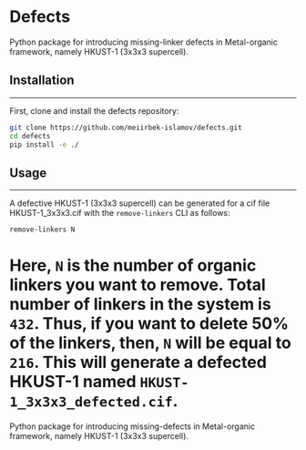 # Defects
Python package for introducing missing-linker defects in Metal-organic framework, namely HKUST-1 (3x3x3 supercell).

## Installation
------------
First, clone and install the defects repository:

```bash
git clone https://github.com/meiirbek-islamov/defects.git
cd defects
pip install -e ./
```

## Usage
------------
A defective HKUST-1 (3x3x3 supercell) can be generated for a cif file HKUST-1_3x3x3.cif with the
`remove-linkers` CLI as follows:
```
remove-linkers N
```
Here, `N` is the number of organic linkers you want to remove. Total number of linkers in the system is `432`. Thus, if you want to delete 50% of the linkers, then, `N` will be equal to `216`.
This will generate a defected HKUST-1 named `HKUST-1_3x3x3_defected.cif`.
=======
Python package for introducing missing-defects in Metal-organic framework, namely HKUST-1 (3x3x3 supercell).
